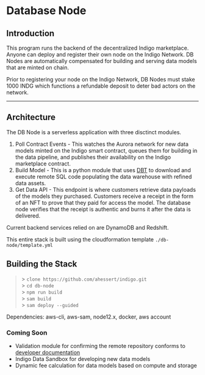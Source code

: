 # Database Node

## Introduction

This program runs the backend of the decentralized Indigo marketplace. Anyone can deploy and register their own node on the Indigo Network. DB Nodes are automatically compensated for building and serving data models that are minted on chain. 

Prior to registering your node on the Indigo Network, DB Nodes must stake 1000 INDG which functions a refundable deposit to deter bad actors on the network.

-----
## Architecture

The DB Node is a serverless application with three disctinct modules.
1. Poll Contract Events - This watches the Aurora network for new data models minted on the Indigo smart contract, queues them for building in the data pipeline, and publishes their availability on the Indigo marketplace contract.
2. Build Model - This is a python module that uses [DBT](https://docs.getdbt.com/docs/introduction) to download and execute remote SQL code populating the data warehouse with refined data assets.
3. Get Data API - This endpoint is where customers retrieve data payloads of the models they purchased. Customers receive a receipt in the form of an NFT to prove that they paid for access the model. The database node verifies that the receipt is authentic and burns it after the data is delivered.

Current backend services relied on are DynamoDB and Redshift.

This entire stack is built using the cloudformation template `./db-node/template.yml`

## Building the Stack

> \>  `clone https://github.com/ahessert/indigo.git`  
> \>  `cd db-node`  
> \>  `npm run build`  
> \>  `sam build`  
> \>  `sam deploy --guided`

Dependencies: aws-cli, aws-sam, node12.x, docker, aws account

### Coming Soon

- Validation module for confirming the remote repository conforms to [developer documentation](https://github.com/ahessert/indigo_developer_template/blob/main/README.md)
- Indigo Data Sandbox for developing new data models
- Dynamic fee calculation for data models based on compute and storage
